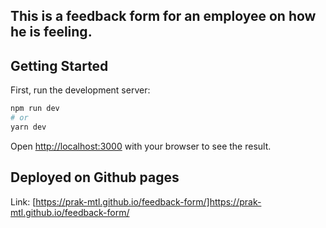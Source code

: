 ## This is a feedback form for an employee on how he is feeling.

## Getting Started
First, run the development server:

```bash
npm run dev
# or
yarn dev
```

Open [http://localhost:3000](http://localhost:3000) with your browser to see the result.

## Deployed on Github pages

Link: [https://prak-mtl.github.io/feedback-form/]https://prak-mtl.github.io/feedback-form/
